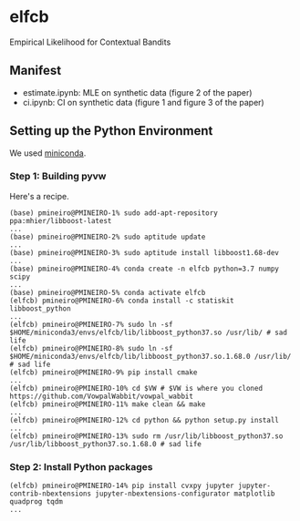 # elfcb
Empirical Likelihood for Contextual Bandits

## Manifest

* estimate.ipynb: MLE on synthetic data (figure 2 of the paper)
* ci.ipynb: CI on synthetic data (figure 1 and figure 3 of the paper)

## Setting up the Python Environment

We used [miniconda](https://docs.conda.io/en/latest/miniconda.html).  

### Step 1: Building pyvw

Here's a recipe.
```console
(base) pmineiro@PMINEIRO-1% sudo add-apt-repository ppa:mhier/libboost-latest
...
(base) pmineiro@PMINEIRO-2% sudo aptitude update
...
(base) pmineiro@PMINEIRO-3% sudo aptitude install libboost1.68-dev
...
(base) pmineiro@PMINEIRO-4% conda create -n elfcb python=3.7 numpy scipy
...
(base) pmineiro@PMINEIRO-5% conda activate elfcb
(elfcb) pmineiro@PMINEIRO-6% conda install -c statiskit libboost_python
...
(elfcb) pmineiro@PMINEIRO-7% sudo ln -sf $HOME/miniconda3/envs/elfcb/lib/libboost_python37.so /usr/lib/ # sad life
(elfcb) pmineiro@PMINEIRO-8% sudo ln -sf $HOME/miniconda3/envs/elfcb/lib/libboost_python37.so.1.68.0 /usr/lib/ # sad life
(elfcb) pmineiro@PMINEIRO-9% pip install cmake
...
(elfcb) pmineiro@PMINEIRO-10% cd $VW # $VW is where you cloned https://github.com/VowpalWabbit/vowpal_wabbit
(elfcb) pmineiro@PMINEIRO-11% make clean && make
...
(elfcb) pmineiro@PMINEIRO-12% cd python && python setup.py install
...
(elfcb) pmineiro@PMINEIRO-13% sudo rm /usr/lib/libboost_python37.so /usr/lib/libboost_python37.so.1.68.0 # sad life
```

### Step 2: Install Python packages

```console
(elfcb) pmineiro@PMINEIRO-14% pip install cvxpy jupyter jupyter-contrib-nbextensions jupyter-nbextensions-configurator matplotlib quadprog tqdm
...
